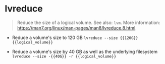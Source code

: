 # lvreduce
> Reduce the size of a logical volume.
> See also: `lvm`.
> More information: <https://man7.org/linux/man-pages/man8/lvreduce.8.html>.

- Reduce a volume's size to 120 GB
`lvreduce --size {{120G}} {{logical_volume}}`

- Reduce a volume's size by 40 GB as well as the underlying filesystem
`lvreduce --size -{{40G}} -r {{logical_volume}}`
